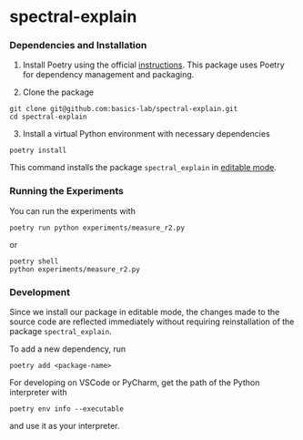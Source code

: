 # spectral-explain

### Dependencies and Installation 

1. Install Poetry using the official [instructions](https://python-poetry.org/docs/#installing-with-pipx). This package uses Poetry for dependency management and packaging. 

2. Clone the package
```
git clone git@github.com:basics-lab/spectral-explain.git
cd spectral-explain
```

3. Install a virtual Python environment with necessary dependencies
```
poetry install
```
This command installs the package `spectral_explain` in [editable mode](https://pip.pypa.io/en/stable/topics/local-project-installs/).

### Running the Experiments

You can run the experiments with
```
poetry run python experiments/measure_r2.py
``` 
or 
```
poetry shell
python experiments/measure_r2.py
```

### Development

Since we install our package in editable mode, the changes made to the source code are reflected immediately without requiring reinstallation of the package `spectral_explain`.

To add a new dependency, run
```
poetry add <package-name>
```

For developing on VSCode or PyCharm, get the path of the Python interpreter with
```
poetry env info --executable
```
and use it as your interpreter.